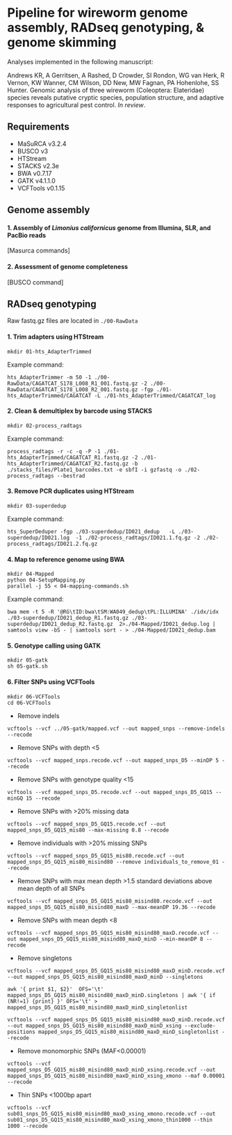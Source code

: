# Pipeline for wireworm genome assembly, RADseq genotyping, & genome skimming

Analyses implemented in the following manuscript:

Andrews KR, A Gerritsen, A Rashed, D Crowder, SI Rondon, WG van Herk, R Vernon, KW Wanner, CM Wilson, DD New, MW Fagnan, PA Hohenlohe, SS Hunter. Genomic analysis of three wireworm (Coleoptera: Elateridae) species reveals putative cryptic species, population structure, and adaptive responses to agricultural pest control. *In review*.

## Requirements

* MaSuRCA v3.2.4
* BUSCO v3
* HTStream
* STACKS v2.3e
* BWA v0.7.17
* GATK v4.1.1.0
* VCFTools v0.1.15

## Genome assembly

#### 1. Assembly of *Limonius californicus* genome from Illumina, SLR, and PacBio reads

[Masurca commands]

#### 2. Assessment of genome completeness

[BUSCO command]




## RADseq genotyping

Raw fastq.gz files are located in ```./00-RawData```

#### 1. Trim adapters using HTStream

```
mkdir 01-hts_AdapterTrimmed
```

Example command:

```
hts_AdapterTrimmer -m 50 -1 ./00-RawData/CAGATCAT_S178_L008_R1_001.fastq.gz -2 ./00-RawData/CAGATCAT_S178_L008_R2_001.fastq.gz -fgp ./01-hts_AdapterTrimmed/CAGATCAT -L ./01-hts_AdapterTrimmed/CAGATCAT_log
```

#### 2. Clean & demultiplex by barcode using STACKS

```
mkdir 02-process_radtags
```

Example command: 

```
process_radtags -r -c -q -P -1 ./01-hts_AdapterTrimmed/CAGATCAT_R1.fastq.gz -2 ./01-hts_AdapterTrimmed/CAGATCAT_R2.fastq.gz -b ./stacks_files/Plate1_barcodes.txt -e sbfI -i gzfastq -o ./02-process_radtags --bestrad
```


#### 3. Remove PCR duplicates using HTStream

```
mkdir 03-superdedup
```

Example command:
```
hts_SuperDeduper -fgp ./03-superdedup/ID021_dedup   -L ./03-superdedup/ID021.log  -1 ./02-process_radtags/ID021.1.fq.gz -2 ./02-process_radtags/ID021.2.fq.gz
```

#### 4. Map to reference genome using BWA

```
mkdir 04-Mapped
python 04-SetupMapping.py
parallel -j 55 < 04-mapping-commands.sh
```

Example command:
```
bwa mem -t 5 -R '@RG\tID:bwa\tSM:WA049_dedup\tPL:ILLUMINA' ./idx/idx ./03-superdedup/ID021_dedup_R1.fastq.gz ./03-superdedup/ID021_dedup_R2.fastq.gz  2>./04-Mapped/ID021_dedup.log | samtools view -bS - | samtools sort - > ./04-Mapped/ID021_dedup.bam
```

#### 5. Genotype calling using GATK

```
mkdir 05-gatk
sh 05-gatk.sh
```

#### 6. Filter SNPs using VCFTools

```
mkdir 06-VCFTools
cd 06-VCFTools
```

*  Remove indels
```
vcftools --vcf ../05-gatk/mapped.vcf --out mapped_snps --remove-indels --recode
```

*  Remove SNPs with depth <5
```
vcftools --vcf mapped_snps.recode.vcf --out mapped_snps_D5 --minDP 5 --recode
```

*  Remove SNPs with genotype quality <15
```
vcftools --vcf mapped_snps_D5.recode.vcf --out mapped_snps_D5_GQ15 --minGQ 15 --recode
```

*  Remove SNPs with >20% missing data
```
vcftools --vcf mapped_snps_D5_GQ15.recode.vcf --out mapped_snps_D5_GQ15_mis80 --max-missing 0.8 --recode
```

*  Remove individuals with >20% missing SNPs
```
vcftools --vcf mapped_snps_D5_GQ15_mis80.recode.vcf --out mapped_snps_D5_GQ15_mis80_misind80 --remove individuals_to_remove_01 --recode
```

*  Remove SNPs with max mean depth >1.5 standard deviations above mean depth of all SNPs
```
vcftools --vcf mapped_snps_D5_GQ15_mis80_misind80.recode.vcf --out mapped_snps_D5_GQ15_mis80_misind80_maxD --max-meanDP 19.36 --recode
```

*  Remove SNPs with mean depth <8
```
vcftools --vcf mapped_snps_D5_GQ15_mis80_misind80_maxD.recode.vcf --out mapped_snps_D5_GQ15_mis80_misind80_maxD_minD --min-meanDP 8 --recode
```

*  Remove singletons
```
vcftools --vcf mapped_snps_D5_GQ15_mis80_misind80_maxD_minD.recode.vcf --out mapped_snps_D5_GQ15_mis80_misind80_maxD_minD --singletons

awk '{ print $1, $2}'  OFS='\t' mapped_snps_D5_GQ15_mis80_misind80_maxD_minD.singletons | awk '{ if (NR!=1) {print} }' OFS='\t' > mapped_snps_D5_GQ15_mis80_misind80_maxD_minD_singletonlist

vcftools --vcf mapped_snps_D5_GQ15_mis80_misind80_maxD_minD.recode.vcf --out mapped_snps_D5_GQ15_mis80_misind80_maxD_minD_xsing --exclude-positions mapped_snps_D5_GQ15_mis80_misind80_maxD_minD_singletonlist --recode
```

*  Remove monomorphic SNPs (MAF<0.00001)
```
vcftools --vcf mapped_snps_D5_GQ15_mis80_misind80_maxD_minD_xsing.recode.vcf --out mapped_snps_D5_GQ15_mis80_misind80_maxD_minD_xsing_xmono --maf 0.00001 --recode
```

*  Thin SNPs <1000bp apart
```
vcftools --vcf sub01_snps_D5_GQ15_mis80_misind80_maxD_xsing_xmono.recode.vcf --out sub01_snps_D5_GQ15_mis80_misind80_maxD_xsing_xmono_thin1000 --thin 1000 --recode
```

